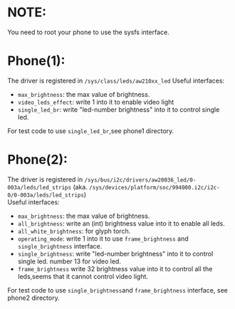 # NOTE:
You need to root your phone to use the sysfs interface.
# Phone(1):
The driver is registered in `/sys/class/leds/aw210xx_led`
Useful interfaces:
- `max_brightness`: the max value of brightness.
- `video_leds_effect`: write 1 into it to enable video light
- `single_led_br`: write "led-number brightness" into it to control single led.

For test code to use `single_led_br`,see phone1 directory.
# Phone(2):
The driver is registered in `/sys/bus/i2c/drivers/aw20036_led/0-003a/leds/led_strips` (aka. `/sys/devices/platform/soc/994000.i2c/i2c-0/0-003a/leds/led_strips`)      
Useful interfaces:
- `max_brightness`: the max value of brightness.
- `all_brightness`: write an (int) brightness value into it to enable all leds.
- `all_white_brightness`: for glyph torch.
- `operating_mode`: write 1 into it to use `frame_brightness` and `single_brightness` interface.
- `single_brightness`: write "led-number brightness" into it to control single led. number 13 for video led.
- `frame_brightness` write 32 brightness value into it to control all the leds,seems that it cannot control video light.

For test code to use `single_brightness`and `frame_brightness` interface, see phone2 directory.
